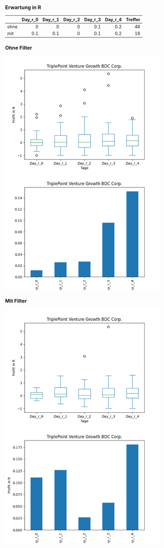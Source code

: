 ### Erwartung in R
|      |   Day_r_0 |   Day_r_1 |   Day_r_2 |   Day_r_3 |   Day_r_4 |   Treffer |
|:-----|----------:|----------:|----------:|----------:|----------:|----------:|
| ohne |       0   |       0   |         0 |       0.1 |       0.2 |        46 |
| mit  |       0.1 |       0.1 |         0 |       0.1 |       0.2 |        16 |

### Ohne Filter
![image info](./data/TPVG_box_all.png)
![image info](./data/TPVG_median_all.png)

### Mit Filter
![image info](./data/TPVG_box_filtered.png)
![image info](./data/TPVG_median_filtered.png)